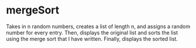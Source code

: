 # mergeSort
Takes in n random numbers, creates a list of length n, and assigns a random number for every entry. Then, displays the original list and sorts the list using the merge sort that I have written. Finally, displays the sorted list.